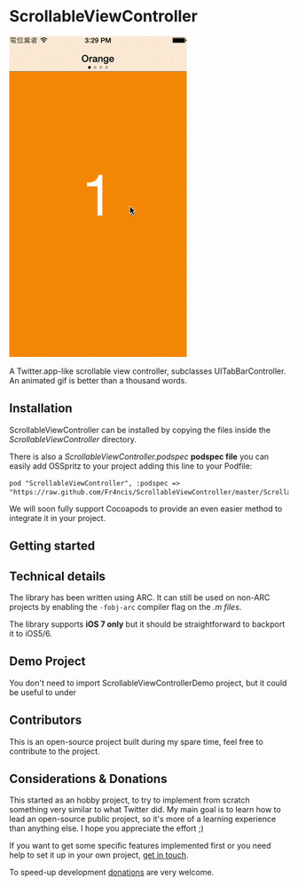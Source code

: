 ScrollableViewController
========================
![image](scrollable-video.gif)

A Twitter.app-like scrollable view controller, subclasses UITabBarController. An animated gif is better than a thousand words.

Installation
--------------

ScrollableViewController can be installed by copying the files inside the *ScrollableViewController* directory.

There is also a *ScrollableViewController.podspec* **podspec file** you can easily add OSSpritz to your project adding this line to your Podfile:

	pod "ScrollableViewController", :podspec => "https://raw.github.com/Fr4ncis/ScrollableViewController/master/ScrollableViewController.podspec"
	
We will soon fully support Cocoapods to provide an even easier method to integrate it in your project.

Getting started
---------------



Technical details
-----------------

The library has been written using ARC. It can still be used on non-ARC projects by enabling the `-fobj-arc` compiler flag on the *.m files*.

The library supports **iOS 7 only** but it should be straightforward to backport it to iOS5/6.

Demo Project
------------
You don't need to import ScrollableViewControllerDemo project, but it could be useful to under

Contributors
------------

This is an open-source project built during my spare time, feel free to contribute to the project.

Considerations & Donations
--------------------------

This started as an hobby project, to try to implement from scratch something very similar to what Twitter did. My main goal is to learn how to lead an open-source public project, so it's more of a learning experience than anything else. I hope you appreciate the effort ;)

If you want to get some specific features implemented first or you need help to set it up in your own project, [get in touch](mailto:ego@fr4ncis.net).

To speed-up development [donations](https://www.paypal.com/cgi-bin/webscr?cmd=_s-xclick&hosted_button_id=FQPB9PZGVBXL2) are very welcome.
